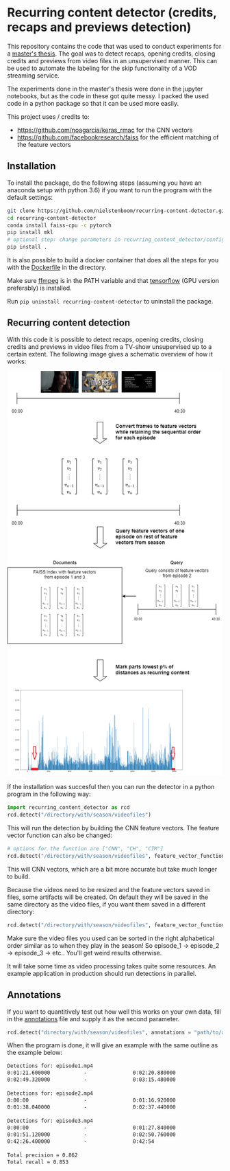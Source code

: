 # Recurring content detector (credits, recaps and previews detection)

This repository contains the code that was used to conduct experiments for a [master's thesis](https://github.com/nielstenboom/masterthesis/raw/master/main.pdf). The goal was to detect recaps, opening credits, closing credits and previews from video files in an unsupervised manner. This can be used to automate the labeling for the skip functionality of a VOD streaming service.

The experiments done in the master's thesis were done in the jupyter notebooks, but as the code in these got quite messy. I packed the used code in a python package so that it can be used more easily.

This project uses / credits to:
- https://github.com/noagarcia/keras_rmac for the CNN vectors 
- https://github.com/facebookresearch/faiss for the efficient matching of the feature vectors 

## Installation

To install the package, do the following steps (assuming you have an anaconda setup with python 3.6) if you want to run the program with the default settings:

```bash
git clone https://github.com/nielstenboom/recurring-content-detector.git
cd recurring-content-detector
conda install faiss-cpu -c pytorch
pip install mkl
# optional step: change parameters in recurring_content_detector/config.py
pip install .
```

It is also possible to build a docker container that does all the steps for you with the [Dockerfile](Dockerfile) in the directory.

Make sure [ffmpeg](https://ffmpeg.org/) is in the PATH variable and that [tensorflow](https://www.tensorflow.org/install/pip) (GPU version preferably) is installed.

Run `pip uninstall recurring-content-detector` to uninstall the package.

## Recurring content detection

With this code it is possible to detect recaps, opening credits, closing credits and previews in video files from a TV-show unsupervised up to a certain extent. The following image gives a schematic overview of how it works: 

<p align="center">
<img src="images/thesisdiagram.png?raw=true">
</p>

If the installation was succesful then you can run the detector in a python program in the following way:

```python
import recurring_content_detector as rcd
rcd.detect("/directory/with/season/videofiles")
```
This will run the detection by building the CNN feature vectors. The feature vector function can also be changed:
```python
# options for the function are ["CNN", "CH", "CTM"]
rcd.detect("/directory/with/season/videofiles", feature_vector_function="CNN")
```
This will CNN vectors, which are a bit more accurate but take much longer to build.

Because the videos need to be resized and the feature vectors saved in files, some artifacts will be created. On default they will be saved in the same directory as the video files, if you want them saved in a different directory:
```python
rcd.detect("/directory/with/season/videofiles", feature_vector_function="CH", artifacts_dir="/tmp")
```

Make sure the video files you used can be sorted in the right alphabetical order similar as to when they play in the season! So episode_1 -> episode_2 -> episode_3 -> etc.. You'll get weird results otherwise.

It will take some time as video processing takes quite some resources. An example application in production should run detections in parallel.


## Annotations

If you want to quantitively test out how well this works on your own data, fill in the [annotations](annotations_example.csv) file and supply it as the second parameter.
```python
rcd.detect("directory/with/season/videofiles", annotations = "path/to/annotations.csv")
```

When the program is done, it will give an example with the same outline as the example below:

 ```
Detections for: episode1.mp4
0:01:21.600000           -               0:02:20.880000
0:02:49.320000           -               0:03:15.480000

Detections for: episode2.mp4
0:00:00                  -               0:01:16.920000
0:01:38.040000           -               0:02:37.440000

Detections for: episode3.mp4
0:00:00                  -               0:01:27.840000
0:01:51.120000           -               0:02:50.760000
0:42:26.400000           -               0:42:54

Total precision = 0.862
Total recall = 0.853
 ```
 
